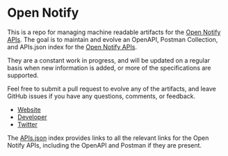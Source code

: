 # Open NotifyThis is a repo for managing machine readable artifacts for the [Open Notify APIs](http://open-notify.org). The goal is to maintain and evolve an OpenAPI, Postman Collection, and APIs.json index for the [Open Notify APIs](http://open-notify.org).They are a constant work in progress, and will be updated on a regular basis when new information is added, or more of the specifications are supported.Feel free to submit a pull request to evolve any of the artifacts, and leave GitHub issues if you have any questions, comments, or feedback.- [Website](http://open-notify.org)- [Developer](http://open-notify.org)- [Twitter](https://twitter.com/OpenNotify)The [APIs.json](https://github.com/api-evangelist/open-notify/blob/master/apis.json) index provides links to all the relevant links for the Open Notify APIs, including the OpenAPI and Postman if they are present.